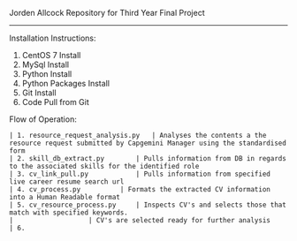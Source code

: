 Jorden Allcock
Repository for Third Year Final Project

---------------------------------------------------------------------------------------------------------------

Installation Instructions:

1. CentOS 7 Install
2. MySql Install
3. Python Install
4. Python Packages Install
5. Git Install
6. Code Pull from Git

Flow of Operation:

	| 1. resource_request_analysis.py	| Analyses the contents a the resource request submitted by Capgemini Manager using the standardised form
	| 2. skill_db_extract.py		| Pulls information from DB in regards to the associated skills for the identified role 
	| 3. cv_link_pull.py			| Pulls information from specified live career resume search url  
	| 4. cv_process.py			| Formats the extracted CV information into a Human Readable format
	| 5. cv_resource_process.py		| Inspects CV's and selects those that match with specified keywords.
	|					| CV's are selected ready for further analysis
	| 6. 


